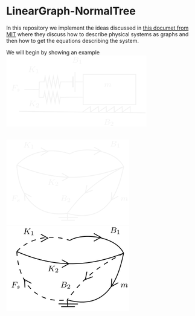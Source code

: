 # LinearGraph-NormalTree

In this repository we implement the ideas discussed in [this documet from MIT](https://web.mit.edu/2.151/www/Handouts/EqFormulation.pdf) where they discuss how to describe physical systems as graphs and then how to get the equations describing the system. <br> 

We will begin by showing an example <br>
<picture>
  <source media="(prefers-color-scheme: dark)" srcset="/assets/tests/test17/fig17_light.svg" >
  <img alt="Figure 17'" src="/assets/tests/test17/fig17.svg">
</picture>

<br>

<picture>
  <source media="(prefers-color-scheme: dark)" srcset="/assets/tests/test17/graph17_light.svg" >
  <img alt="Graph 17'" src="/assets/tests/test17/graph17.svg">
</picture>
<br>

<picture>
  <source media="(prefers-color-scheme: dark)" srcset="/assets/tests/test17/tree17_light.svg" >
  <img alt="Normal Tree 17'" src="/assets/tests/test17/tree17.svg">
</picture>

